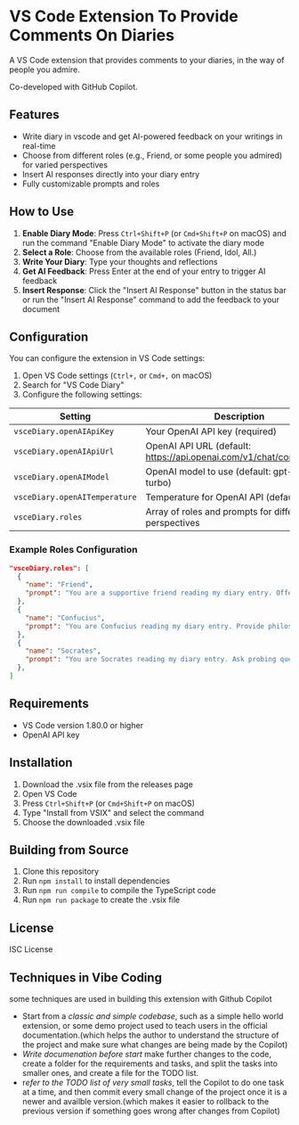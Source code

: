 # VS Code Extension To Provide Comments On Diaries

A VS Code extension that provides comments to your diaries, in the way of people you admire.

Co-developed with GitHub Copilot.

## Features

- Write diary in vscode and get AI-powered feedback on your writings in real-time
- Choose from different roles (e.g., Friend, or some people you admired) for varied perspectives
- Insert AI responses directly into your diary entry
- Fully customizable prompts and roles

## How to Use

1. **Enable Diary Mode**: Press `Ctrl+Shift+P` (or `Cmd+Shift+P` on macOS) and run the command "Enable Diary Mode" to activate the diary mode
2. **Select a Role**: Choose from the available roles (Friend, Idol, All.)
3. **Write Your Diary**: Type your thoughts and reflections
4. **Get AI Feedback**: Press Enter at the end of your entry to trigger AI feedback
5. **Insert Response**: Click the "Insert AI Response" button in the status bar or run the "Insert AI Response" command to add the feedback to your document

## Configuration

You can configure the extension in VS Code settings:

1. Open VS Code settings (`Ctrl+,` or `Cmd+,` on macOS)
2. Search for "VS Code Diary"
3. Configure the following settings:

| Setting | Description |
|---------|-------------|
| `vsceDiary.openAIApiKey` | Your OpenAI API key (required) |
| `vsceDiary.openAIApiUrl` | OpenAI API URL (default: https://api.openai.com/v1/chat/completions) |
| `vsceDiary.openAIModel` | OpenAI model to use (default: gpt-3.5-turbo) |
| `vsceDiary.openAITemperature` | Temperature for OpenAI API (default: 0.7) |
| `vsceDiary.roles` | Array of roles and prompts for different perspectives |

### Example Roles Configuration

```json
"vsceDiary.roles": [
  {
    "name": "Friend",
    "prompt": "You are a supportive friend reading my diary entry. Offer kind and constructive feedback."
  },
  {
    "name": "Confucius",
    "prompt": "You are Confucius reading my diary entry. Provide philosophical insights and wisdom."
  },
  {
    "name": "Socrates",
    "prompt": "You are Socrates reading my diary entry. Ask probing questions to encourage deeper reflection."
  },
]
```

## Requirements

- VS Code version 1.80.0 or higher
- OpenAI API key

## Installation

1. Download the .vsix file from the releases page
2. Open VS Code
3. Press `Ctrl+Shift+P` (or `Cmd+Shift+P` on macOS)
4. Type "Install from VSIX" and select the command
5. Choose the downloaded .vsix file

## Building from Source

1. Clone this repository
2. Run `npm install` to install dependencies
3. Run `npm run compile` to compile the TypeScript code
4. Run `npm run package` to create the .vsix file

## License

ISC License

## Techniques in Vibe Coding
some techniques are used in building this extension with Github Copilot
- Start from a *classic and simple codebase*, such as a simple hello world extension, or some demo project used to teach users in the official documentation.(which helps the author to understand the structure of the project and make sure what changes are being made by the Copilot) 
- *Write documenation before start* make further changes to the code, create a folder for the requirements and tasks, and split the tasks into smaller ones, and create a file for the TODO list.
- r*efer to the TODO list of very small tasks*, tell the Copilot to do one task at a time, and then commit every small change of the project once it is a newer and availble version.(which makes it easier to rollback to the previous version if something goes wrong after changes from Copilot)